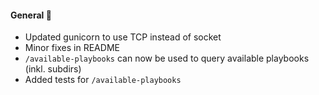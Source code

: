 #### General 🚀
- Updated gunicorn to use TCP instead of socket
- Minor fixes in README
- `/available-playbooks` can now be used to query available playbooks (inkl. subdirs)
- Added tests for `/available-playbooks`